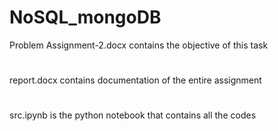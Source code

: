 # NoSQL_mongoDB
Problem Assignment-2.docx contains the objective of this task
#
report.docx contains documentation of the entire assignment
#
src.ipynb is the python notebook that contains all the codes
